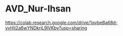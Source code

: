 # AVD_Nur-Ihsan
https://colab.research.google.com/drive/1qvbeBa68d-vvHIi2a6wYNDkrjL9lVKby?usp=sharing
